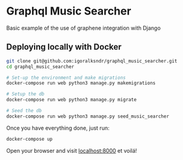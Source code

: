 # Graphql Music Searcher

Basic example of the use of graphene integration with Django

## Deploying locally with Docker


```bash
git clone git@github.com:igoralksndr/graphql_music_searcher.git
cd graphql_music_searcher

# Set-up the environment and make migrations
docker-compose run web python3 manage.py makemigrations

# Setup the db
docker-compose run web python3 manage.py migrate

# Seed the db
docker-compose run web python3 manage.py seed_music_searcher

```

Once you have everything done, just run:

```bash
docker-compose up
```

Open your browser and visit [localhost:8000](http://localhost:8000/) et voilá!